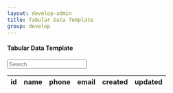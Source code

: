 ```yaml
---
layout: develop-admin
title: Tabular Data Template
group: develop
---
```


<div class="toolbar">
  <div class="row">
    <div class="col-sm-9">
      <h4>Tabular Data Template</h4>
    </div>
    <div class="col-sm-3 text-sm-right">
      <input type="text" placeholder="Search" class="form-control">
    </div>
  </div> 
</div>

<table class="table">
  <thead>
    <tr>
      <th>id</th>
      <th>name</th>
      <th>phone</th>
      <th>email</th>
      <th>created</th>
      <th>updated</th>
    </tr>
  </thead>
  <tbody>
  
  </tbody>
</table>
